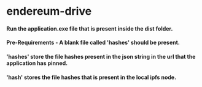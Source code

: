 # endereum-drive
#### Run the application.exe file that is present inside the dist folder.
#### Pre-Requirements - A blank file called 'hashes' should be present.
#### 'hashes' store the file hashes present in the json string in the url that the application has pinned.
#### 'hash' stores the file hashes that is present in the local ipfs node.
